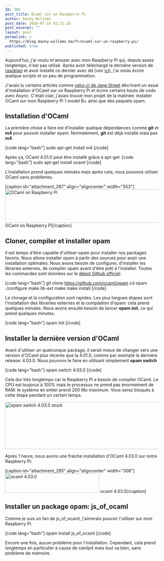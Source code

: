 ```yaml
---
ID: 385
post_title: OCaml sur un Raspberry Pi
author: Danny Willems
post_date: 2016-07-14 01:21:16
post_excerpt: ""
layout: post
permalink: >
  https://blog.danny-willems.be/fr/ocaml-sur-un-raspberry-pi/
published: true
---
```

Aujourd'hui, j'ai voulu m'amuser avec mon Raspberry Pi qui, depuis assez longtemps, n'est pas utilisé. Après avoir téléchargé la dernière version de <a href="https://www.raspberrypi.org/downloads/raspbian/">raspbian</a> et avoir installé ce dernier avec dd (voir <a href="https://www.raspberrypi.org/documentation/installation/installing-images/README.md">ici</a>), j'ai voulu écrire quelque scripts et un peu de programmation.

J'avais lu certains articles comme <a href="https://blogs.janestreet.com/bootstrapping-ocamlasync-on-the-raspberry-pi/">celui-ci de Jane Street</a> décrivant un essai d'installation d'OCaml sur un Raspberry Pi et écrire certains bouts de code avec Async. C'était clair, j'avais trouvé mon projet de la matinée: installer OCaml sur mon Raspberry Pi 1 model B+ ainsi que des paquets opam.

<h2>Installation d'OCaml</h2>

La première chose à faire est d'installer quelque dépendances comme <b class="helvetica">git</b> et <b class="helvetica">m4</b> pour pouvoir installer opam. Normalement, <b class="helvetica">git</b> est déjà installé mais pas <b class="helvetica">m4</b>.

[code lang="bash"]
sudo apt-get install m4
[/code]

Après ça, OCaml 4.01.0 peut être installé grâce à apt-get:
[code lang="bash"]
sudo apt-get install ocaml
[/code]

L'installation prend quelques minutes mais après cela, nous pouvons utiliser OCaml sans problèmes.

[caption id="attachment_287" align="aligncenter" width="553"]<a href="http://blog.danny-willems.be/wp-content/uploads/2016/06/Selection_003.png" rel="attachment wp-att-287"><img src="http://blog.danny-willems.be/wp-content/uploads/2016/06/Selection_003.png" alt="OCaml on Raspberry Pi" width="553" height="110" class="size-full wp-image-287" /></a> OCaml on Raspberry Pi[/caption]

<h2>Cloner, compiler et installer opam</h2>

Il est temps d'être capable d'utiliser opam pour installer nos packages favoris. Nous allons installer opam à partir des sources pour avoir une installation optimales. Nous avons besoin de configurer, d'installer les libraries externes, de compiler opam avant d'être prêt à l'installer. Toutes les commandes sont données sur le <a href="https://github.com/ocaml/opam">dépot Github officiel</a>:

[code lang="bash"]
git clone https://github.com/ocaml/opam
cd opam
./configure
make lib-ext
make
make install
[/code]

Le clonage et la configuration sont rapides. Les plus longues étapes sont l'installation des librairies externes et la compilation d'opam: cela prend quelques minutes.
Nous avons ensuite besoin de lancer <b class="helvetica">opam init</b>, ce qui prend quelques minutes. 

[code lang="bash"]
opam init
[/code]

<h2>Installer la dernière version d'OCaml</h2>

Avant d'utiliser un quelconque package, il serait mieux de changer vers une version d'OCaml plus récente que la 4.01.0, comme par exemple la dernière release: 4.03.0. Nous pouvons le faire en utilisant simplement <b class="helvetica">opam switch</b>

[code lang="bash"]
opam switch 4.03.0
[/code]

Cela dur très longtemps car le Raspberry Pi a besoin de compiler OCaml. Le CPU est toujorus à 100% mais le processus ne prend pas énormément de RAM: le système en entier prend 200 Mo maximum. Vous serez bloqués à cette étape pendant un certain temps.


<a href="http://blog.danny-willems.be/wp-content/uploads/2016/06/Selection_004.png" rel="attachment wp-att-293"><img src="http://blog.danny-willems.be/wp-content/uploads/2016/06/Selection_004.png" alt="opam switch 4.03.0 stuck" width="651" height="154" class="size-full wp-image-293" /></a>

Après 1 heure, nous avons une fraiche installation d'OCaml 4.03.0 sur notre Raspberry Pi:

[caption id="attachment_295" align="aligncenter" width="308"]<a href="http://blog.danny-willems.be/wp-content/uploads/2016/06/Selection_001.png" rel="attachment wp-att-295"><img src="http://blog.danny-willems.be/wp-content/uploads/2016/06/Selection_001.png" alt="ocaml 4.03.0" width="308" height="64" class="size-full wp-image-295" /></a> ocaml 4.03.0[/caption]

<h2>Installer un package opam: js_of_ocaml</h2>

Comme je suis un fan de js_of_ocaml, j'aimerais pouvoir l'utiliser sur mon Raspberry Pi.

[code lang="bash"]
opam install js_of_ocaml
[/code]

Encore une fois, aucun problème pour l'installation. Cependant, cela prend longtemps en particulier à cause de camlp4 mais tout va bien, sans problème de mémoire.